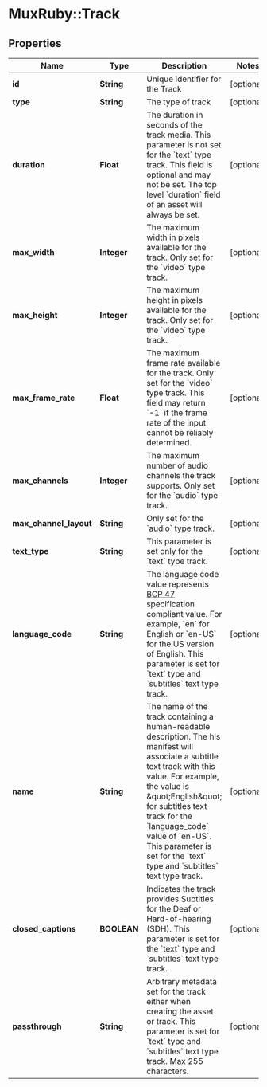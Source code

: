 # MuxRuby::Track

## Properties
Name | Type | Description | Notes
------------ | ------------- | ------------- | -------------
**id** | **String** | Unique identifier for the Track | [optional] 
**type** | **String** | The type of track | [optional] 
**duration** | **Float** | The duration in seconds of the track media. This parameter is not set for the &#x60;text&#x60; type track. This field is optional and may not be set. The top level &#x60;duration&#x60; field of an asset will always be set. | [optional] 
**max_width** | **Integer** | The maximum width in pixels available for the track. Only set for the &#x60;video&#x60; type track. | [optional] 
**max_height** | **Integer** | The maximum height in pixels available for the track. Only set for the &#x60;video&#x60; type track. | [optional] 
**max_frame_rate** | **Float** | The maximum frame rate available for the track. Only set for the &#x60;video&#x60; type track. This field may return &#x60;-1&#x60; if the frame rate of the input cannot be reliably determined. | [optional] 
**max_channels** | **Integer** | The maximum number of audio channels the track supports. Only set for the &#x60;audio&#x60; type track. | [optional] 
**max_channel_layout** | **String** | Only set for the &#x60;audio&#x60; type track. | [optional] 
**text_type** | **String** | This parameter is set only for the &#x60;text&#x60; type track. | [optional] 
**language_code** | **String** | The language code value represents [BCP 47](https://tools.ietf.org/html/bcp47) specification compliant value. For example, &#x60;en&#x60; for English or &#x60;en-US&#x60; for the US version of English. This parameter is set for &#x60;text&#x60; type and &#x60;subtitles&#x60; text type track. | [optional] 
**name** | **String** | The name of the track containing a human-readable description. The hls manifest will associate a subtitle text track with this value. For example, the value is \&quot;English\&quot; for subtitles text track for the &#x60;language_code&#x60; value of &#x60;en-US&#x60;. This parameter is set for the &#x60;text&#x60; type and &#x60;subtitles&#x60; text type track. | [optional] 
**closed_captions** | **BOOLEAN** | Indicates the track provides Subtitles for the Deaf or Hard-of-hearing (SDH). This parameter is set for the &#x60;text&#x60; type and &#x60;subtitles&#x60; text type track. | [optional] 
**passthrough** | **String** | Arbitrary metadata set for the track either when creating the asset or track. This parameter is set for &#x60;text&#x60; type and &#x60;subtitles&#x60; text type track. Max 255 characters. | [optional] 


